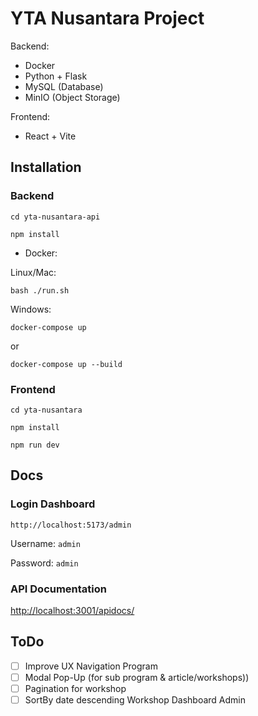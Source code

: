 # YTA Nusantara Project
Backend:
- Docker
- Python + Flask
- MySQL (Database)
- MinIO (Object Storage)

Frontend:
- React + Vite

## Installation
### Backend
`cd yta-nusantara-api`

`npm install`

- Docker:

Linux/Mac:

`bash ./run.sh`

Windows:

`docker-compose up`

or

`docker-compose up --build`

### Frontend
`cd yta-nusantara`

`npm install`

`npm run dev`

## Docs
### Login Dashboard

`http://localhost:5173/admin`

Username: `admin`

Password: `admin`

### API Documentation

[http://localhost:3001/apidocs/](http://localhost:3000/apidocs/)

## ToDo
- [ ] Improve UX Navigation Program
- [ ] Modal Pop-Up (for sub program & article/workshops))
- [ ] Pagination for workshop
- [ ] SortBy date descending Workshop Dashboard Admin
